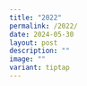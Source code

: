 ```yaml
---
title: "2022"
permalink: /2022/
date: 2024-05-30
layout: post
description: ""
image: ""
variant: tiptap
---
```

